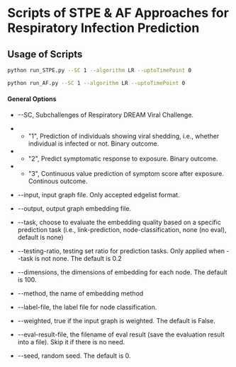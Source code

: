 # Scripts of STPE & AF Approaches for Respiratory Infection Prediction

## Usage of Scripts

```bash
python run_STPE.py --SC 1 --algorithm LR --uptoTimePoint 0
```

```bash
python run_AF.py --SC 1 --algorithm LR --uptoTimePoint 0
```

#### General Options
- --SC, Subchallenges of Respiratory DREAM Viral Challenge. 
- - "1", Prediction of individuals showing viral shedding, i.e., whether individual is infected or not. Binary outcome.
- - "2", Predict symptomatic response to exposure. Binary outcome.
- - "3", Continuous value prediction of symptom score after exposure. Continous outcome.



- --input, input graph file. Only accepted edgelist format. 
- --output, output graph embedding file. 
- --task, choose to evaluate the embedding quality based on a specific prediction task (i.e., link-prediction, node-classification, none (no eval), default is none) 
- --testing-ratio, testing set ratio for prediction tasks. Only applied when --task is not none. The default is 0.2 
- --dimensions, the dimensions of embedding for each node. The default is 100. 
- --method, the name of embedding method 
- --label-file, the label file for node classification.  
- --weighted, true if the input graph is weighted. The default is False.
- --eval-result-file, the filename of eval result (save the evaluation result into a file). Skip it if there is no need.
- --seed, random seed. The default is 0. 


